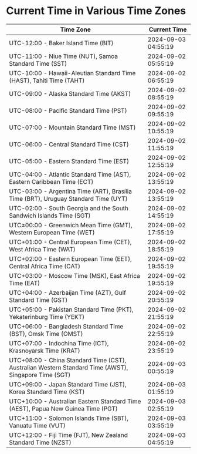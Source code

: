 # Current Time in Various Time Zones

| Time Zone | Current Time |
|-----------|--------------|
| UTC-12:00 - Baker Island Time (BIT) | 2024-09-03 04:55:19 |
| UTC-11:00 - Niue Time (NUT), Samoa Standard Time (SST) | 2024-09-02 05:55:19 |
| UTC-10:00 - Hawaii-Aleutian Standard Time (HAST), Tahiti Time (TAHT) | 2024-09-02 06:55:19 |
| UTC-09:00 - Alaska Standard Time (AKST) | 2024-09-02 08:55:19 |
| UTC-08:00 - Pacific Standard Time (PST) | 2024-09-02 09:55:19 |
| UTC-07:00 - Mountain Standard Time (MST) | 2024-09-02 10:55:19 |
| UTC-06:00 - Central Standard Time (CST) | 2024-09-02 11:55:19 |
| UTC-05:00 - Eastern Standard Time (EST) | 2024-09-02 12:55:19 |
| UTC-04:00 - Atlantic Standard Time (AST), Eastern Caribbean Time (ECT) | 2024-09-02 13:55:19 |
| UTC-03:00 - Argentina Time (ART), Brasília Time (BRT), Uruguay Standard Time (UYT) | 2024-09-02 13:55:19 |
| UTC-02:00 - South Georgia and the South Sandwich Islands Time (SGT) | 2024-09-02 14:55:19 |
| UTC±00:00 - Greenwich Mean Time (GMT), Western European Time (WET) | 2024-09-02 17:55:19 |
| UTC+01:00 - Central European Time (CET), West Africa Time (WAT) | 2024-09-02 18:55:19 |
| UTC+02:00 - Eastern European Time (EET), Central Africa Time (CAT) | 2024-09-02 19:55:19 |
| UTC+03:00 - Moscow Time (MSK), East Africa Time (EAT) | 2024-09-02 19:55:19 |
| UTC+04:00 - Azerbaijan Time (AZT), Gulf Standard Time (GST) | 2024-09-02 20:55:19 |
| UTC+05:00 - Pakistan Standard Time (PKT), Yekaterinburg Time (YEKT) | 2024-09-02 21:55:19 |
| UTC+06:00 - Bangladesh Standard Time (BST), Omsk Time (OMST) | 2024-09-02 22:55:19 |
| UTC+07:00 - Indochina Time (ICT), Krasnoyarsk Time (KRAT) | 2024-09-02 23:55:19 |
| UTC+08:00 - China Standard Time (CST), Australian Western Standard Time (AWST), Singapore Time (SGT) | 2024-09-03 00:55:19 |
| UTC+09:00 - Japan Standard Time (JST), Korea Standard Time (KST) | 2024-09-03 01:55:19 |
| UTC+10:00 - Australian Eastern Standard Time (AEST), Papua New Guinea Time (PGT) | 2024-09-03 02:55:19 |
| UTC+11:00 - Solomon Islands Time (SBT), Vanuatu Time (VUT) | 2024-09-03 03:55:19 |
| UTC+12:00 - Fiji Time (FJT), New Zealand Standard Time (NZST) | 2024-09-03 04:55:19 |
